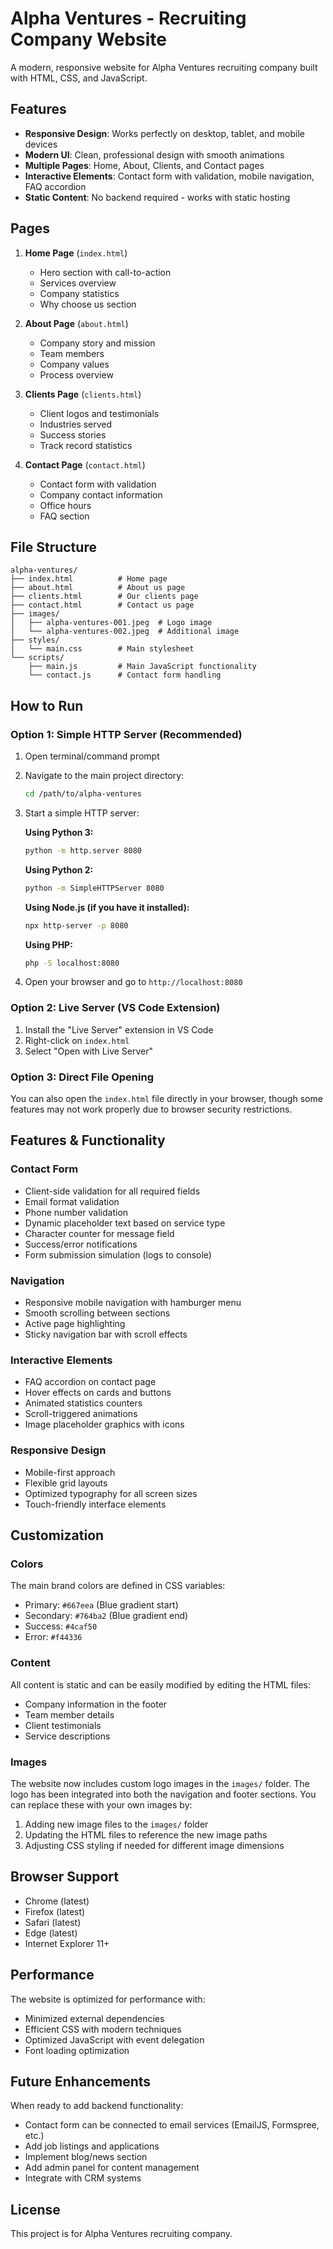 # Alpha Ventures - Recruiting Company Website

A modern, responsive website for Alpha Ventures recruiting company built with HTML, CSS, and JavaScript.

## Features

- **Responsive Design**: Works perfectly on desktop, tablet, and mobile devices
- **Modern UI**: Clean, professional design with smooth animations
- **Multiple Pages**: Home, About, Clients, and Contact pages
- **Interactive Elements**: Contact form with validation, mobile navigation, FAQ accordion
- **Static Content**: No backend required - works with static hosting

## Pages

1. **Home Page** (`index.html`)

   - Hero section with call-to-action
   - Services overview
   - Company statistics
   - Why choose us section

2. **About Page** (`about.html`)

   - Company story and mission
   - Team members
   - Company values
   - Process overview

3. **Clients Page** (`clients.html`)

   - Client logos and testimonials
   - Industries served
   - Success stories
   - Track record statistics

4. **Contact Page** (`contact.html`)
   - Contact form with validation
   - Company contact information
   - Office hours
   - FAQ section

## File Structure

```
alpha-ventures/
├── index.html          # Home page
├── about.html          # About us page
├── clients.html        # Our clients page
├── contact.html        # Contact us page
├── images/
│   ├── alpha-ventures-001.jpeg  # Logo image
│   └── alpha-ventures-002.jpeg  # Additional image
├── styles/
│   └── main.css        # Main stylesheet
└── scripts/
    ├── main.js         # Main JavaScript functionality
    └── contact.js      # Contact form handling
```

## How to Run

### Option 1: Simple HTTP Server (Recommended)

1. Open terminal/command prompt
2. Navigate to the main project directory:

   ```bash
   cd /path/to/alpha-ventures
   ```

3. Start a simple HTTP server:

   **Using Python 3:**

   ```bash
   python -m http.server 8080
   ```

   **Using Python 2:**

   ```bash
   python -m SimpleHTTPServer 8080
   ```

   **Using Node.js (if you have it installed):**

   ```bash
   npx http-server -p 8080
   ```

   **Using PHP:**

   ```bash
   php -S localhost:8080
   ```

4. Open your browser and go to `http://localhost:8080`

### Option 2: Live Server (VS Code Extension)

1. Install the "Live Server" extension in VS Code
2. Right-click on `index.html`
3. Select "Open with Live Server"

### Option 3: Direct File Opening

You can also open the `index.html` file directly in your browser, though some features may not work properly due to browser security restrictions.

## Features & Functionality

### Contact Form

- Client-side validation for all required fields
- Email format validation
- Phone number validation
- Dynamic placeholder text based on service type
- Character counter for message field
- Success/error notifications
- Form submission simulation (logs to console)

### Navigation

- Responsive mobile navigation with hamburger menu
- Smooth scrolling between sections
- Active page highlighting
- Sticky navigation bar with scroll effects

### Interactive Elements

- FAQ accordion on contact page
- Hover effects on cards and buttons
- Animated statistics counters
- Scroll-triggered animations
- Image placeholder graphics with icons

### Responsive Design

- Mobile-first approach
- Flexible grid layouts
- Optimized typography for all screen sizes
- Touch-friendly interface elements

## Customization

### Colors

The main brand colors are defined in CSS variables:

- Primary: `#667eea` (Blue gradient start)
- Secondary: `#764ba2` (Blue gradient end)
- Success: `#4caf50`
- Error: `#f44336`

### Content

All content is static and can be easily modified by editing the HTML files:

- Company information in the footer
- Team member details
- Client testimonials
- Service descriptions

### Images

The website now includes custom logo images in the `images/` folder. The logo has been integrated into both the navigation and footer sections. You can replace these with your own images by:

1. Adding new image files to the `images/` folder
2. Updating the HTML files to reference the new image paths
3. Adjusting CSS styling if needed for different image dimensions

## Browser Support

- Chrome (latest)
- Firefox (latest)
- Safari (latest)
- Edge (latest)
- Internet Explorer 11+

## Performance

The website is optimized for performance with:

- Minimized external dependencies
- Efficient CSS with modern techniques
- Optimized JavaScript with event delegation
- Font loading optimization

## Future Enhancements

When ready to add backend functionality:

- Contact form can be connected to email services (EmailJS, Formspree, etc.)
- Add job listings and applications
- Implement blog/news section
- Add admin panel for content management
- Integrate with CRM systems

## License

This project is for Alpha Ventures recruiting company.
